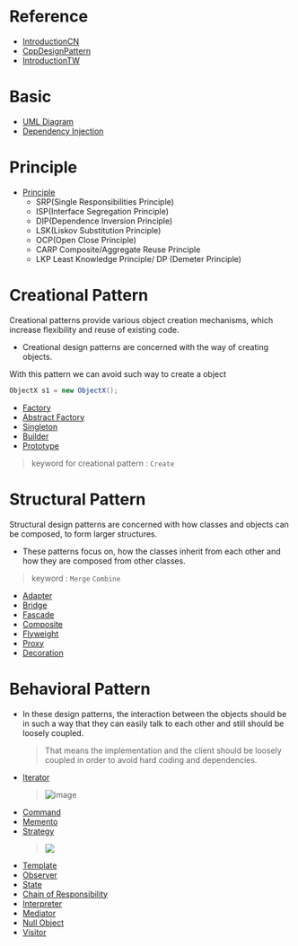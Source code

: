 # Reference
- [IntroductionCN](https://www.cnblogs.com/HOsystem/p/14660488.html#%E5%88%9B%E5%BB%BA%E5%9E%8B%E6%A8%A1%E5%BC%8F)  
- [CppDesignPattern](https://medium.com/must-know-computer-science/basic-design-patterns-in-c-39bd3d477a5c)  
- [IntroductionTW](https://ianjustin39.github.io/ianlife/design-pattern/singleton-pattern/)

# Basic
* [UML Diagram](UML_Diagram.md)
* [Dependency Injection](DependencyInjection.md)

# Principle
- [Principle](Principle.md)
  - SRP(Single Responsibilities Principle)
  - ISP(Interface Segregation Principle)
  - DIP(Dependence Inversion Principle)
  - LSK(Liskov Substitution Principle)
  - OCP(Open Close Principle)
  - CARP	Composite/Aggregate Reuse Principle
  - LKP	Least Knowledge Principle/ DP (Demeter Principle)

# Creational Pattern
Creational patterns provide various object creation mechanisms, which increase flexibility and reuse of existing code.
- Creational design patterns are concerned with the way of creating objects. 

With this pattern we can avoid such way to create a object  
```Java
ObjectX s1 = new ObjectX();  
```

* [Factory](C_Factory.md)
* [Abstract Factory](C_AbstractFactory.md) 
* [Singleton](C_Singleton.md)
* [Builder](C_Builder.md)
* [Prototype](C_Prototype.md)

> keyword for creational pattern : `Create`

# Structural Pattern

Structural design patterns are concerned with how classes and objects can be composed, to form larger structures.  
- These patterns focus on, how the classes inherit from each other and how they are composed from other classes.

> keyword : `Merge` `Combine` 

* [Adapter](S_Adapter.md) 
* [Bridge](S_Bridge.md) 
* [Fascade](S_Fascade.md)
* [Composite](B_Composite.md)
* [Flyweight](S_Flyweight.md)
* [Proxy](S_Proxy.md)
* [Decoration](S_Decoration.md)

# Behavioral Pattern
- In these design patterns, the interaction between the objects should be in such a way that they can easily talk to each other and still should be loosely coupled.
  > That means the implementation and the client should be loosely coupled in order to avoid hard coding and dependencies.


* [Iterator](B_Iterator.md)  
  > ![image](https://user-images.githubusercontent.com/68631186/126871777-72aa072f-acbc-4860-9155-e89399e55d1d.png)
* [Command](B_Command.md)  
* [Memento](B_Memonto.md)  
* [Strategy](B_Strategy.md)
  > ![](https://camo.githubusercontent.com/10a9e43ddadf8f1f96bed1a2f5609eec70e6b30654317498574791c8926c4ead/68747470733a2f2f692e696d6775722e636f6d2f51736b46706a422e706e67)
* [Template](B_Template.md)
* [Observer](B_Observer.md)
* [State](B_State.md)
* [Chain of Responsibility](B_ChainOfResponsibility.md)
* [Interpreter](B_Iterpreter.md)
* [Mediator](B_Mediator.md)
* [Null Object](B_NullObject.md)
* [Visitor](B_Visitor.md)

